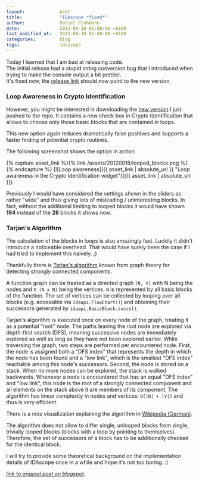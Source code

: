```yaml
---
layout:             post
title:              "IDAscope *fixed*"
author:             Daniel Plohmann
date:               2012-09-18 01:00:00 +0100
last_modified_at:   2012-09-18 01:00:00 +0100
categories:         blog
tags:               idascope
---
```


Today I learned that I am bad at releasing code.  
The initial release had a stupid string conversion bug that I introduced when trying to make the console output a bit prettier.  
It's fixed now, the [release link][bitbucket zip] should now point to the new version. 
 
 
### Loop Awareness in Crypto Identification
 
However, you might be interested in downloading the [new version][bitbucket zip update] I just pushed to the repo. It contains a new check box in Crypto Identification that allows to choose only those basic blocks that are contained in loops. 
 
This new option again reduces dramatically false positives and supports a faster finding of potential crypto routines. 
 
The following screenshot shows the option in action: 

{% capture asset_link %}{% link /assets/20120918/looped_blocks.png %}{% endcapture %}
[![Loop awareness]({{ asset_link | absolute_url }} "Loop awareness in the Crypto Identification widget")]({{ asset_link | absolute_url }})
 
Previously I would have considered the settings shown in the sliders as rather "wide" and thus giving lots of misleading / uninteresting blocks. 
In fact, without the additional limiting to looped blocks it would have shown **194** instead of the **28** blocks it shows now. 
 
 
### Tarjan's Algorithm
 
The calculation of the blocks in loops is also amazingly fast. Luckily it didn't introduce a noticeable overhead. That would have surely been the case if I had tried to implement this naively. ;) 
 
Thankfully there is [Tarjan's algorithm][wikipedia tarjan] known from graph theory for detecting strongly connected components. 
 
A function graph can be treated as a directed graph `(N, V)` with N being the nodes and `V (N x N)` being the vertices. 
`N` is represented by all basic blocks of the function. 
The set of vertices can be collected by looping over all blocks (e.g. accessible via `idaapi.FlowChart()`) and obtaining their successors generated by `idaapi.BasicBlock.succs()`.

Tarjan's algorithm is executed once on every node of the graph, treating it as a potential "root" node. 
The paths leaving the root node are explored via depth-first search (DFS), meaning successive nodes are immediately explored as well as long as they have not been explored earlier.
While traversing the graph, two steps are performed per encountered node. 
First, the node is assigned both a "DFS index" that represents the depth in which the node has been found and a "low link", which is the smallest "DFS index" reachable among this node's successors. 
Second, the node is stored on a stack.
When no more nodes can be explored, the stack is walked backwards. 
Whenever a node is encountered that has an equal "DFS index" and "low link", this node is the root of a strongly connected component and all elements on the stack above it are members of its component.
The algorithm has linear complexity in nodes and vertices: `O(|N| + |V|)` and thus is very efficient. 

There is a nice visualization explaining the algorithm in [Wikipedia (German)][wikipedia tarjan visual]. 

The algorithm does not allow to differ single, unlooped blocks from single, trivially looped blocks (blocks with a loop by pointing to themselves). 
Therefore, the set of successors of a block has to be additionally checked for the identical block. 

I will try to provide some theoretical background on the implementation details of IDAscope once in a while and hope it's not too boring. :) 

*[link to original post on blogspot][blogspot post].*

[bitbucket zip]: https://bitbucket.org/daniel_plohmann/simplifire.idascope/downloads/IDAscope_v_1_0.zip
[bitbucket zip update]: https://bitbucket.org/daniel_plohmann/simplifire.idascope/downloads/IDAscope_v_1_0_a.zip
[wikipedia tarjan]: http://en.wikipedia.org/wiki/Tarjan%27s_strongly_connected_components_algorithm
[wikipedia tarjan visual]: http://de.wikipedia.org/wiki/Algorithmus_von_Tarjan_zur_Bestimmung_starker_Zusammenhangskomponenten
[blogspot post]: https://pnx-tf.blogspot.com/2012/09/idascope-fixed.html